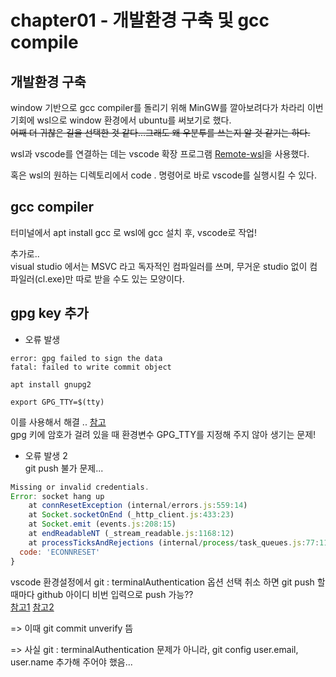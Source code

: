 chapter01 - 개발환경 구축 및 gcc compile
===

개발환경 구축
---
window 기반으로 gcc compiler를 돌리기 위해 MinGW를 깔아보려다가 차라리 이번 기회에 wsl으로 window 환경에서 ubuntu를 써보기로 했다.      
~~어째 더 귀찮은 길을 선택한 것 같다...그래도 왜 우분투를 쓰는지 알 것 같기는 하다.~~     

wsl과 vscode를 연결하는 데는 vscode 확장 프로그램 [Remote-wsl](https://marketplace.visualstudio.com/items?itemName=ms-vscode-remote.remote-wsl)을 사용했다.   

혹은 wsl의 원하는 디렉토리에서 code . 명령어로 바로 vscode를 실행시킬 수 있다.   


gcc compiler
---
터미널에서 apt install gcc 로 wsl에 gcc 설치 후, vscode로 작업!    


추가로..    
visual studio 에서는 MSVC 라고 독자적인 컴파일러를 쓰며, 무거운 studio 없이 컴파일러(cl.exe)만 따로 받을 수도 있는 모양이다.    

gpg key 추가   
---
- 오류 발생   
```
error: gpg failed to sign the data
fatal: failed to write commit object
```


```shell
apt install gnupg2

export GPG_TTY=$(tty)
```
이를 사용해서 해결 .. [참고](https://www.44bits.io/ko/post/add-signing-key-to-git-commit-by-gpg#%EC%95%94%ED%98%B8%EB%A5%BC-%EB%AC%BB%EB%8A%94-%ED%99%94%EB%A9%B4%EC%9D%B4-%EB%82%98%ED%83%80%EB%82%98%EC%A7%80-%EC%95%8A%EA%B3%A0-sign-failed%EA%B0%80-%EB%B0%9C%EC%83%9D%ED%95%9C%EB%8B%A4%EB%A9%B4)    
gpg 키에 암호가 걸려 있을 때 환경변수 GPG_TTY를 지정해 주지 않아 생기는 문제!   


- 오류 발생 2   
git push 불가 문제...  

```js
Missing or invalid credentials.
Error: socket hang up
    at connResetException (internal/errors.js:559:14)
    at Socket.socketOnEnd (_http_client.js:433:23)
    at Socket.emit (events.js:208:15)
    at endReadableNT (_stream_readable.js:1168:12)
    at processTicksAndRejections (internal/process/task_queues.js:77:11) {
  code: 'ECONNRESET'
}
```

vscode 환경설정에서 git : terminalAuthentication 옵션 선택 취소 하면 git push 할 때마다 github 아이디 비번 입력으로 push 가능??  
[참고1](https://stackoverflow.com/questions/62697845/git-push-origin-master-missing-or-invalid-credentials)
[참고2](https://stackoverflow.com/questions/62860280/git-push-missing-or-invalid-credentials-fatal-authentication-failed-for-http/65252723#65252723)

=> 이때 git commit unverify 뜸

=> 사실 git : terminalAuthentication 문제가 아니라, git config user.email, user.name 추가해 주어야 했음...   